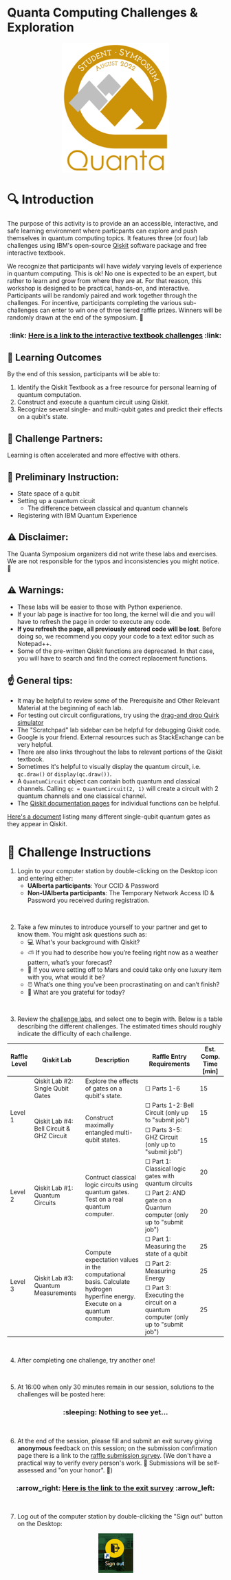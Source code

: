# Quanta Computing Challenges & Exploration
<p align="center">
<img src="Media/Symposium_Final.png" width=250>
</p>

# :mag: Introduction
The purpose of this activity is to provide an an accessible, interactive, and safe learning environment where particpants can explore and push themselves in quantum computing topics. It features three (or four) lab challenges using IBM's open-source [Qiskit](https://qiskit.org/) software package and free interactive textbook.

We recognize that participants will have *widely* varying levels of experience in quantum computing. This is ok! No one is expected to be an expert, but rather to learn and grow from where they are at. For that reason, this workshop is designed to be practical, hands-on, and interactive. Participants will be randomly paired and work together through the challenges. For incentive, participants completing the various sub-challenges can enter to win one of three tiered raffle prizes. Winners will be randomly drawn at the end of the symposium. :tada:

<p >
<h3 align="center"> :link: <a href="https://learn.qiskit.org/syllabus/NLE-AV2">Here is a link to the interactive textbook challenges</a> :link:</h3>
</p>


## :dart: Learning Outcomes
By the end of this session, participants will be able to:
1. Identify the Qiskit Textbook as a free resource for personal learning of quantum computation.
2. Construct and execute a quantum circuit using Qiskit. 
3. Recognize several single- and multi-qubit gates and predict their effects on a qubit's state.

## :speech_balloon: Challenge Partners:
Learning is often accelerated and more effective with others. 

## :loudspeaker: Preliminary Instruction:
* State space of a qubit
* Setting up a quantum cicuit
  * The difference between classical and quantum channels
* Registering with IBM Quantum Experience

<!---
(*The following paragraphs are personal notes for designing the introductory presentation* )

> There are lots of different platforms for designing quantum circuits. Qiskit is just one of them. The reason we have chosen to work with this ons is because of the availability and accessibliity of IBM's online interactive textbook. For individuals who are new to this, it gets them off the ground faster; for those with more experience, this provides them an easy opportunity to explore the functionality.

> Instruction will be very minimal; participants will be required to study and seek out answers with their assigned partner. I am willing to help as a resource, but my abilities will be limited with such a large group. I've provided tips and suggestions for when you get stuck. When 30 minutes remain, I will update the website with my pages of solutions that I compiled while working through these labs myself.

> The purpose of these challenges is to provide a venue for us to learn and explore. Maybe we know about these concepts, and we know that there are companies and tools to use, but we might not have set aside time to really engage with them. We should acknowlege that we are all learning here. This should be a safe place to “Take chances, make mistakes, and get messy!” Raise your hand if you agree with this!

--->

## :warning: Disclaimer:
The Quanta Symposium organizers did not write these labs and exercises. We are not responsible for the typos and inconsistencies you might notice. :grimacing:

## :warning: Warnings:
* These labs will be easier to those with Python experience.
* If your lab page is inactive for too long, the kernel will die and you will have to refresh the page in order to execute any code.
* **If you refresh the page, all previously entered code will be lost**. Before doing so, we recommend you copy your code to a text editor such as Notepad++.
* Some of the pre-written Qiskit functions are deprecated. In that case, you will have to search and find the correct replacement functions.

## :point_up: General tips:
* It may be helpful to review some of the Prerequisite and Other Relevant Material at the beginning of each lab.
* For testing out circuit configurations, try using the [drag-and drop Quirk simulator](https://algassert.com/quirk)
* The "Scratchpad" lab sidebar can be helpful for debugging Qiskit code.
* Google is your friend. External resources such as StackExchange can be very helpful.
* There are also links throughout the labs to relevant portions of the Qiskit textbook. 
* Sometimes it's helpful to visually display the quantum circuit, i.e. `qc.draw()` or `display(qc.draw())`.
* A `QuantumCircuit` object can contain both quantum and classical channels. Calling `qc = QuantumCircuit(2, 1)` will create a circuit with 2 quantum channels and one classical channel.
* The [Qiskit documentation pages](https://qiskit.org/documentation/#) for individual functions can be helpful.


[Here's a document](https://raw.githubusercontent.com/qiskit-community/qiskit-textbook/main/content/ch-states/supplements/single-gates-cheatsheet.pdf) listing many different single-qubit quantum gates as they appear in Qiskit.

<!---
(* Take a picture of the group seated in the computer lab *)
(What if members of the same group don't want to do the same Lab??)
(How do participants login to the computers?? I need to go back.)
--->

# :page_with_curl: Challenge Instructions
1. Login to your computer station by double-clicking on the Desktop icon and entering either:
    * **UAlberta participants**: Your CCID & Password
    * **Non-UAlberta participants**: The Temporary Network Access ID & Password you received during registration.

<br>

2. Take a few minutes to introduce yourself to your partner and get to know them. You might ask questions such as:
    * :computer: What's your background with Qiskit?
    * :partly_sunny: If you had to describe how you’re feeling right now as a weather pattern, what’s your forecast?
    * :rocket: If you were setting off to Mars and could take only one luxury item with you, what would it be?
    * :alarm_clock: What’s one thing you’ve been procrastinating on and can’t finish?
    * :blossom: What are you grateful for today?

<br>

3. Review the [challenge labs](https://learn.qiskit.org/syllabus/NLE-AV2), and select one to begin with. Below is a table describing the different challenges. The estimated times should roughly indicate the difficulty of each challenge.
<table>
    <thead>
        <tr>
            <th>Raffle Level</th>
            <th>Qiskit Lab</th>
            <th>Description</th>
            <th>Raffle Entry Requirements</th>
            <th>Est. Comp. Time [min]</th>
        </tr>
    </thead>
    <tbody>
        <tr>
            <td rowspan=3>Level 1</td>
            <td rowspan=1>Qiskit Lab #2: Single Qubit Gates</td>
            <td rowspan=1>Explore the effects of gates on a qubit's state.</td>
            <td>&#9744; Parts 1-6</td>
            <td>15</td>
        </tr>
        <tr>
            <td rowspan=2>Qiskit Lab #4: Bell Circuit & GHZ Circuit</td>
            <td rowspan=2>Construct maximally entangled multi-qubit states.</td>
            <td>&#9744; Parts 1-2: Bell Circuit (only up to "submit job")</td>
            <td>15</td>
        </tr>
        <tr>
            <td>&#9744; Parts 3-5: GHZ Circuit (only up to "submit job")</td>
            <td>15</td>
        </tr>
        <tr>
            <td rowspan=2>Level 2</td>
            <td rowspan=2>Qiskit Lab #1: Quantum Circuits</td>
            <td rowspan=2>Contruct classical logic circuits using quantum gates. Test on a real quantum computer.</td>
            <td>&#9744; Part 1: Classical logic gates with quantum circuits</td>
            <td>20</td>
        </tr>
        <tr>
            <td>&#9744; Part 2: AND gate on a Quantum computer (only up to "submit job")</td>
            <td>20</td>
        </tr>
        <tr>
            <td rowspan=3>Level 3</td>
            <td rowspan=3>Qiskit Lab #3: Quantum Measurements</td>
            <td rowspan=3>Compute expectation values in the computational basis. Calculate hydrogen hyperfine energy. Execute on a quantum computer.</td>
            <td>&#9744; Part 1: Measuring the state of a qubit</td>
            <td>25</td>
        </tr>
        <tr>
            <td>&#9744; Part 2: Measuring Energy</td>
            <td>25</td>
        </tr>
        <tr>
            <td>&#9744; Part 3: Executing the circuit on a quantum computer (only up to "submit job")</td>
            <td>25</td>
        </tr>
    </tbody>
</table>

<br>

4. After completing one challenge, try another one!

<br>

5. At 16:00 when only 30 minutes remain in our session, solutions to the challenges will be posted here:

<p><h3 align="center">
:sleeping: Nothing to see yet...
<!---
:thumbsup:<a href="https://typhoon-slayer-82f.notion.site/Quanta-Quantum-Computing-Challenges-Exploration-0061c4ba31be43a6a328c8a9e0ea2ce4">Solutions to Qiskit labs</a>:thumbsup:
--->
</h3></p>

<br>

6. At the end of the session, please fill and submit an exit survey giving **anonymous** feedback on this session; on the submission confirmation page there is a link to the <u>raffle submission survey</u>. (We don't have a practical way to verify every person's work. :memo: Submissions will be self-assessed and "on your honor". :raising_hand:)

<p>
<h3 align="center"> :arrow_right: <a href="https://docs.google.com/forms/d/e/1FAIpQLSeJO9WOijwg9UhQwZIoX7p2etslehoy12ZFFj8S2q7jWGt0cQ/viewform?usp=sf_link">Here is the link to the exit survey</a> :arrow_left:</h3>
</p>

<br>

7. Log out of the computer station by double-clicking the "Sign out" button on the Desktop:
<p align="center">
<img src="Media/signout.png">
</p>